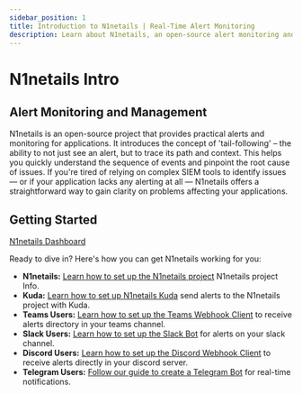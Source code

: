 ```yaml
---
sidebar_position: 1
title: Introduction to N1netails | Real-Time Alert Monitoring
description: Learn about N1netails, an open-source alert monitoring and management tool. Understand its 'tail-following' concept for rapid issue diagnosis and root cause analysis.
---
```


# N1netails Intro

## Alert Monitoring and Management
N1netails is an open-source project that provides practical alerts and monitoring for applications. It introduces the concept of 'tail-following' – the ability to not just see an alert, but to trace its path and context. This helps you quickly understand the sequence of events and pinpoint the root cause of issues. If you're tired of relying on complex SIEM tools to identify issues — or if your application lacks any alerting at all — N1netails offers a straightforward way to gain clarity on problems affecting your applications.

## Getting Started

[N1netails Dashboard](https://app.n1netails.com)

Ready to dive in? Here's how you can get N1netails working for you:

*   **N1netails:** [Learn how to set up the N1netails project](./n1netails/n1netails-info.md) N1netails project Info.
*   **Kuda:** [Learn how to set up N1netails Kuda](./n1netails-kuda/kuda-info.md) send alerts to the N1netails project with Kuda.
*   **Teams Users:** [Learn how to set up the Teams Webhook Client](./n1netails-teams-webhook-client/create-webhook.md) to receive alerts directory in your teams channel.
*   **Slack Users:** [Learn how to set up the Slack Bot](./n1netails-slack-client/create-bot.md) for alerts on your slack channel.
*   **Discord Users:** [Learn how to set up the Discord Webhook Client](./n1netails-discord-webhook-client/create-webhook.md) to receive alerts directly in your discord server.
*   **Telegram Users:** [Follow our guide to create a Telegram Bot](./n1netails-telegram-client/create-bot.md) for real-time notifications.